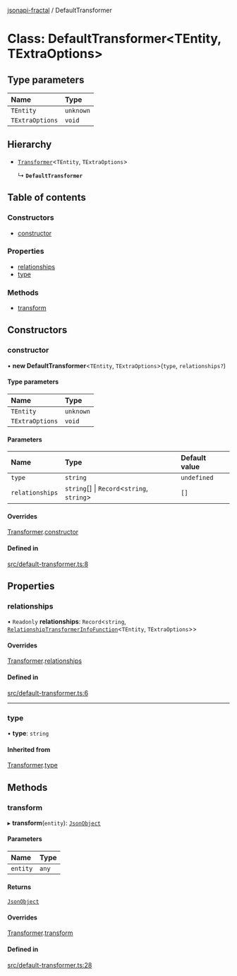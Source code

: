 [jsonapi-fractal](../README.md) / DefaultTransformer

# Class: DefaultTransformer<TEntity, TExtraOptions\>

## Type parameters

| Name            | Type      |
| :-------------- | :-------- |
| `TEntity`       | `unknown` |
| `TExtraOptions` | `void`    |

## Hierarchy

- [`Transformer`](Transformer.md)<`TEntity`, `TExtraOptions`\>

  ↳ **`DefaultTransformer`**

## Table of contents

### Constructors

- [constructor](DefaultTransformer.md#constructor)

### Properties

- [relationships](DefaultTransformer.md#relationships)
- [type](DefaultTransformer.md#type)

### Methods

- [transform](DefaultTransformer.md#transform)

## Constructors

### constructor

• **new DefaultTransformer**<`TEntity`, `TExtraOptions`\>(`type`, `relationships?`)

#### Type parameters

| Name            | Type      |
| :-------------- | :-------- |
| `TEntity`       | `unknown` |
| `TExtraOptions` | `void`    |

#### Parameters

| Name            | Type                                        | Default value |
| :-------------- | :------------------------------------------ | :------------ |
| `type`          | `string`                                    | `undefined`   |
| `relationships` | `string`[] \| `Record`<`string`, `string`\> | `[]`          |

#### Overrides

[Transformer](Transformer.md).[constructor](Transformer.md#constructor)

#### Defined in

[src/default-transformer.ts:8](https://github.com/andersondanilo/jsonapi-fractal/blob/dec09c6/src/default-transformer.ts#L8)

## Properties

### relationships

• `Readonly` **relationships**: `Record`<`string`, [`RelationshipTransformerInfoFunction`](../README.md#relationshiptransformerinfofunction)<`TEntity`, `TExtraOptions`\>\>

#### Overrides

[Transformer](Transformer.md).[relationships](Transformer.md#relationships)

#### Defined in

[src/default-transformer.ts:6](https://github.com/andersondanilo/jsonapi-fractal/blob/dec09c6/src/default-transformer.ts#L6)

---

### type

• **type**: `string`

#### Inherited from

[Transformer](Transformer.md).[type](Transformer.md#type)

## Methods

### transform

▸ **transform**(`entity`): [`JsonObject`](../README.md#jsonobject)

#### Parameters

| Name     | Type  |
| :------- | :---- |
| `entity` | `any` |

#### Returns

[`JsonObject`](../README.md#jsonobject)

#### Overrides

[Transformer](Transformer.md).[transform](Transformer.md#transform)

#### Defined in

[src/default-transformer.ts:28](https://github.com/andersondanilo/jsonapi-fractal/blob/dec09c6/src/default-transformer.ts#L28)
